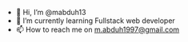 - 👋 Hi, I’m @mabduh13
- 🌱 I’m currently learning Fullstack web developer
- 📫 How to reach me on m.abduh1997@gmail.com

<!---
mabduh13/mabduh13 is a ✨ special ✨ repository because its `README.md` (this file) appears on your GitHub profile.
You can click the Preview link to take a look at your changes.
--->
